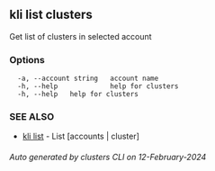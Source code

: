 ## kli list clusters

Get list of clusters in selected account



### Options

```
  -a, --account string   account name
  -h, --help             help for clusters
  -h, --help   help for clusters
```

### SEE ALSO

* [kli list](kli_list.md)  - List [accounts | cluster]

###### Auto generated by clusters CLI on 12-February-2024
